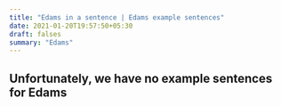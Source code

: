 ```yaml
---
title: "Edams in a sentence | Edams example sentences"
date: 2021-01-20T19:57:50+05:30
draft: falses
summary: "Edams"
---
```

## Unfortunately, we have no example sentences for Edams                 
